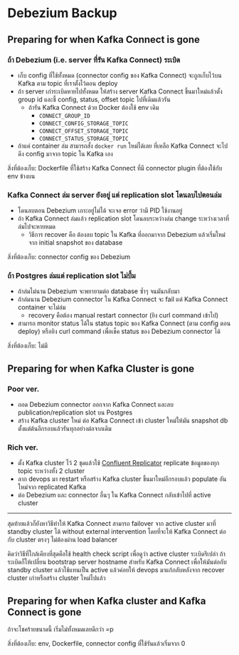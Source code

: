 # Debezium Backup

## Preparing for when Kafka Connect is gone

### ถ้า Debezium (i.e. server ที่รัน Kafka Connect) ระเบิด

- เก็บ config ที่ใช้ทั้งหมด (connector config ของ Kafka Connect) จะถูกเก็บไว้บน Kafka ตาม topic ที่เราตั้งไว้ตอน deploy
- ถ้า server เก่าระเบิดหายไปทั้งหมด ให้สร้าง server Kafka Connect ขึ้นมาใหม่แล้วตั้ง group id และชี้ config, status, offset topic ไปที่เดิมแล้วรัน
  - ถ้ารัน Kafka Connect ด้วย Docker ต้องใช้ env เดิม
    - `CONNECT_GROUP_ID`
    - `CONNECT_CONFIG_STORAGE_TOPIC`
    - `CONNECT_OFFSET_STORAGE_TOPIC`
    - `CONNECT_STATUS_STORAGE_TOPIC`
- ถ้าแค่ container ล่ม สามารถสั่ง `docker run` ใหม่ได้เลย ที่เหลือ Kafka Connect จะไปดึง config มาจาก topic ใน Kafka เอง

สิ่งที่ต้องเก็บ: Dockerfile ที่ใช้สร้าง Kafka Connect ที่มี connector plugin ที่ต้องใช้กับ env ข้างบน

### Kafka Connect ล่ม server ยังอยู่ แต่ replication slot โดนลบไปตอนล่ม

- โดนลบตอน Debezium เกาะอยู่ไม่ได้ จะเจอ error ว่ามี PID ใช้งานอยู่
- ถ้า Kafka Connect ล่มแล้ว replication slot โดนลบระหว่างล่ม change ระหว่างเวลาที่ล่มไปจะหายหมด
  - วิธีการ recover คือ ต้องลบ topic ใน Kafka ที่ออกมาจาก Debezium แล้วเริ่มใหม่จาก initial snapshot ของ database

สิ่งที่ต้องเก็บ: connector config ของ Debezium

### ถ้า Postgres ล่มแต่ replication slot ไม่บึ้ม

- ถ้าล่มไม่นาน Debezium จะพยายามต่อ database ซ้ำๆ จนมันกลับมา
- ถ้าล่มนาน Debezium connector ใน Kafka Connect จะ fail แต่ Kafka Connect container จะไม่ล่ม
  - recovery คือต้อง manual restart connector (ยิง curl command เข้าไป)
- สามารถ monitor status ได้ใน status topic ของ Kafka Connect (ตาม config ตอน deploy) หรือยิง curl command เพื่อเช็ค status ของ Debezium connector ได้

สิ่งที่ต้องเก็บ: ไม่มี

## Preparing for when Kafka Cluster is gone

### Poor ver.

- ถอด Debezium connector ออกจาก Kafka Connect และลบ publication/replication slot บน Postgres
- สร้าง Kafka cluster ใหม่ ต่อ Kafka Connect เข้า cluster ใหม่ให้มัน snapshot db ตั้งแต่ต้นอีกรอบแล้วรันทุกอย่างต่อจากเดิม

### Rich ver.

- ตั้ง Kafka cluster ไว้ 2 ชุดแล้วใช้ [Confluent Replicator](https://www.confluent.io/hub/confluentinc/kafka-connect-replicator) replicate ข้อมูลของทุก topic ระหว่างทั้ง 2 cluster
- ลาก devops มา restart หรือสร้าง Kafka cluster ขึ้นมาใหม่อีกรอบแล้ว populate อันใหม่จาก replicated Kafka
- ต่อ Debezium และ connector อื่นๆ ใน Kafka Connect กลับเข้าไปที่ active cluster

---

สุดท้ายแล้วก็ยังหาวิธีทำให้ Kafka Connect สามารถ failover จาก active cluster มาที่ standby cluster ได้ without external intervention โดยที่จะให้ Kafka Connect ต่อกับ cluster ตรงๆ ไม่ต้องผ่าน load balancer

คิดว่าวิธีที่ใกล้เคียงที่สุดคือใช้ health check script เพื่อดูว่า active cluster ระเบิดรึเปล่า ถ้าระเบิดก็ให้เปลี่ยน bootstrap server hostname สำหรับ Kafka Connect เพื่อให้มันต่อกับ standby cluster แล้วใช้แทนเป็น active แล้วค่อยให้ devops มาแก้กลับหลังจาก recover cluster เก่าหรือสร้าง cluster ใหม่ไปแล้ว

## Preparing for when Kafka cluster and Kafka Connect is gone

ถ้าจะโชคร้ายขนาดนี้ เริ่มไม่ทั้งหมดเลยดีกว่า =p

สิ่งที่ต้องเก็บ: env, Dockerfile, connector config ที่ใช้รันแล้วเริ่มจาก 0
